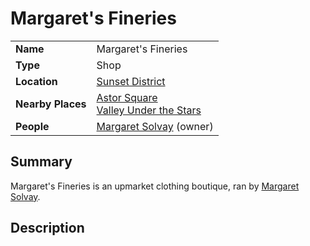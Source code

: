 # Margaret's Fineries

|||
| --- | --- |
| **Name** | Margaret's Fineries | place.4
| **Type** | Shop |
| **Location** | [Sunset District](../../settlements/districts/sunset-district.md) |
| **Nearby Places** | [Astor Square](../../structures/astor-square.md)<br>[Valley Under the Stars](../inns-taverns/valley-under-the-stars.md) |
| **People** | [Margaret Solvay](../../../characters/margaret-solvay.md) (owner) |

## Summary

Margaret's Fineries is an upmarket clothing boutique, ran by [Margaret Solvay](../../../characters/margaret-solvay.md).

## Description
